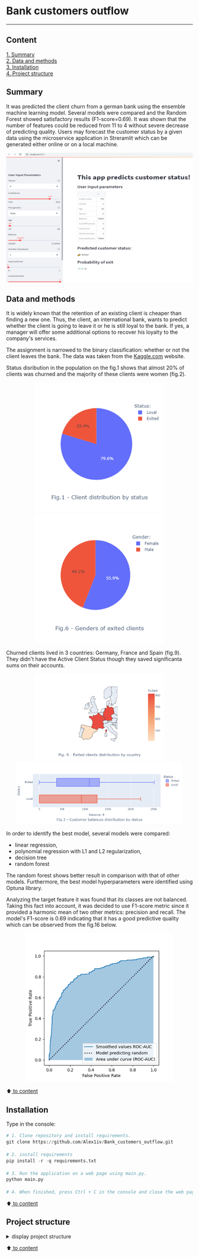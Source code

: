 # Bank customers outflow
---

## Content

[1. Summary](README.md#Summary)   
[2. Data and methods](README.md#Data-and-methods)   
[3. Installation](README.md#Installation)    
[4. Project structure](README.md#Project-structure)


## Summary
It was predicted the client churn from a german bank using the ensemble machine learning model. Several models were compared and the Random Forest showed satisfactory results (F1-score=0.69). It was shown that the number of features could be reduced from 11 to 4 without severe decrease of predicting quality. Users may forecast the customer status by a given data using the microservice application in Streramlit which can be generated either online or on a local machine.

<p align="center"> 
<img src="figures/mainpage.png" width="600" height="350"> 
</p>


## Data and methods
It is widely known that the retention of an existing client is cheaper than finding a new one. Thus, the client, an international bank, wants to predict whether the client is going to leave it or he is still loyal to the bank. If yes, a manager will offer some additional options to recover his loyalty to the company's services.

The assignment is narrowed to the binary classification: whether or not the client leaves the bank. The data was taken from the [Kaggle.com](https://www.kaggle.com/datasets/mathchi/churn-for-bank-customers) website.

Status disribution in the population on the fig.1 shows that almost 20% of clients was churned and the majority of these clients were women (fig.2).
<div align="center">
<img src="./figures/fig_1.png" width="350"  /> 
<img src="./figures/fig_6.png" width="350"  >  </div>

Churned clients lived in 3 countries: Germany, France and Spain (fig.9). They didn't have the Active Client Status though they saved significanta sums on their accounts.

<div align="center">
<img src="./figures/fig_9.png" width="350" /> 
<img src="./figures/fig_3.png" width="450"  >  </div>

In order to identify the best model, several models were compared: 
* linear regression, 
* polynomial regression with L1 and L2 regularization, 
* decision tree 
* random forest

The random forest shows better result in comparison with that of other models. Furthermore, the best model hyperparameters were identified using Optuna library.

Analyzing the target feature it was found that its classes are not balanced. Taking this fact into account, it was decided to use F1-score metric since it provided a harmonic mean of two other metrics: precision and recall. The model's F1-score is 0.69 indicating that it has a good predictive quality which can be observed from the fig.16 below.

<div align="center"> 
<img src="./figures/fig_16.png" width="400"  >  </div>

:arrow_up:[ to content](README.md#Content)



## Installation
Type in the console:
```Python
# 1. Clone repository and install requirements.
git clone https://github.com/Alex1iv/Bank_customers_outflow.git

# 2. install requirements
pip install -r -q requirements.txt

# 3. Run the application on a web page using main.py.
python main.py

# 4. When finished, press Ctrl + C in the console and close the web page.
```

:arrow_up:[ to content](README.md#Content)

## Project structure

<details>
  <summary>display project structure </summary>

```Python
Bank_customers_outflow
├── .gitignore
├── config              # configuration parameters
│   └── config.json     
├── data                # data archive
│   └── churn.zip      
├── figures             # figures and images
│   ├── fig_1.png
......
│   └── fig_9.png
├── models              # models storage
│   ├── models.py
│   └── __ init __.py
├── notebooks           # project notebooks storage
│   └── Bank_clients_en.ipynb
├── README.md
└── utils               # additional functions and applications
    ├── application.py
    ├── functions.py
    ├── reader_config.py
    └── __ init __.py

```
</details>

:arrow_up:[ to content](README.md#Content)